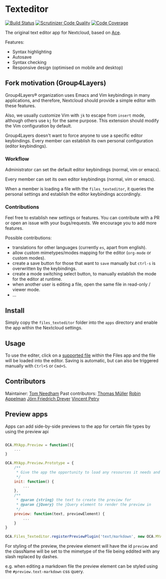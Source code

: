 # Texteditor

[![Build Status](https://travis-ci.org/nextcloud/files_texteditor.svg?branch=master)](https://travis-ci.org/nextcloud/files_texteditor)
[![Scrutinizer Code Quality](https://scrutinizer-ci.com/g/nextcloud/files_texteditor/badges/quality-score.png?b=master)](https://scrutinizer-ci.com/g/nextcloud/files_texteditor/?branch=master)
[![Code Coverage](https://scrutinizer-ci.com/g/nextcloud/files_texteditor/badges/coverage.png?b=master)](https://scrutinizer-ci.com/g/nextcloud/files_texteditor/?branch=master)


The original text editor app for Nextcloud, based on [Ace](http://ace.c9.io/).

Features:
 - Syntax highlighting
 - Autosave
 - Syntax checking
 - Responsive design (optimised on mobile and desktop)

## Fork motivation (Group4Layers)

Group4Layers® organization uses Emacs and Vim keybindings in many applications, and therefore, Nextcloud should provide a simple editor with these features.

Also, we usually customize Vim with `jk` to escape from `insert` mode, although others use `kj` for the same purpose. This extension should modify the Vim configuration by default.

Group4Layers doesn't want to force anyone to use a specific editor keybindings. Every member can establish its own personal configuration (editor keybindings).

### Workflow

Administrator can set the default editor keybindings (normal, vim or emacs).

Every member can set its own editor keybindings (normal, vim or emacs).

When a member is loading a file with the `files_texteditor`, it queries the personal settings and establish the editor keybindings accordingly.

### Contributions

Feel free to establish new settings or features. You can contribute with a PR or open an issue with your bugs/requests. We encourage you to add more features.

Possible contributions:

- translations for other languages (currently `es`, apart from english).
- allow custom mimetypes/modes mapping for the editor (`org-mode` or custom modes).
- create a save button for those that want to `save` manually but `ctrl-s` is overwritten by the keybindings.
- create a mode switching select button, to manually establish the mode for the editor at runtime.
- when another user is editing a file, open the same file in read-only / viewer mode.
- ...


## Install
Simply copy the `files_texteditor` folder into the `apps` directory and enable the app within the Nextcloud settings.

## Usage
To use the editer, click on a [supported file](https://github.com/nextcloud/files_texteditor/blob/master/js/editor.js#L6) within the Files app and the file will be loaded into the editor. Saving is automatic, but can also be triggered manually with `Ctrl+S` or `Cmd+S`.

## Contributors
Maintainer: [Tom Needham](http://github.com/tomneedham)
Past contributors: [Thomas Müller](http://github.com/deepdiver1975) [Robin Appelman](http://github.com/icewind) [Jörn Friedrich Dreyer](http://github.com/butonic) [Vincent Petry](http://github.com/pvince)


Preview apps
------------

Apps can add side-by-side previews to the app for certain file types by using the preview api

```js

OCA.MYApp.Preview = function(){
    ...
}

OCA.MYApp.Preview.Prototype = {
    /**
     * Give the app the opportunity to load any resources it needs and prepare for rendering a preview
     */
    init: function() {
        ...
    },
    /**
     * @param {string} the text to create the preview for
     * @param {jQuery} the jQuery element to render the preview in
     */
    preview: function(text, previewElement) {
        ...
    }
}

OCA.Files_Texteditor.registerPreviewPlugin('text/markdown', new OCA.MYApp.Preview());

```

For styling of the preview, the preview element will have the id `preview` and the className will be set to the mimetype of the file being eddited with any slash replaced by dashes.

e.g. when editing a markdown file the preview element can be styled using the `#preview.text-markdown` css query.
